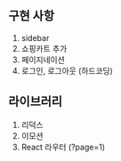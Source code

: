 ## 구현 사항

1. sidebar
2. 쇼핑카트 추가
3. 페이지네이션
4. 로그인, 로그아웃 (하드코딩)

## 라이브러리

1. 리덕스
2. 이모션
3. React 라우터 (?page=1)
